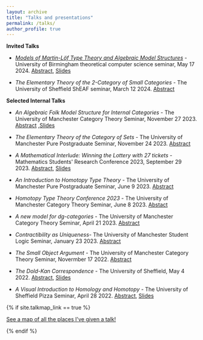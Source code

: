 ```yaml
---
layout: archive
title: "Talks and presentations"
permalink: /talks/
author_profile: true
---
```

**Invited Talks**

- [*Models of Martin-Löf Type Theory and Algebraic Model Structures*](https://researchseminars.org/talk/TheoryCSBham/15/) - University of Birmingham theoretical computer science seminar, May 17 2024. [Abstract](https://calum-hughes.github.io/talks/ModelsofMLTT), [Slides](/ModelsofMLTT.pdf)


- *The Elementary Theory of the $2$-Category of Small Categories* - The University of Sheffield ShEAF seminar, March 12 2024. [Abstract](https://calum-hughes.github.io/talks/ET2CSC2/)


**Selected Internal Talks** 

- *An Algebraic Folk Model Structure for Internal Categories* - The University of Manchester Category Theory Seminar, November 27 2023. [Abstract](https://calum-hughes.github.io/talks/An_Algebraic_Folk_Model_Structure_for_Internal_Categories) ,[Slides](https://calum-hughes.github.io/talks/An_Algebraic_Folk_Model_Structure_for_Internal_Categories.pdf)

- *The Elementary Theory of the Category of Sets* - The University of Manchester Pure Postgraduate Seminar, November 24 2023. [Abstract](https://calum-hughes.github.io/talks/ETCS/)
- *A Mathematical Interlude: Winning the Lottery with 27 tickets* - Mathematics Students' Research Conference 2023, September 29 2023. [Abstract](https://calum-hughes.github.io/talks/Mathematical_Interlude.md), [Slides](https://calum-hughes.github.io/talks/A_Mathematical_Interlude.pdf)
- *An Introduction to Homotopy Type Theory* - The University of Manchester Pure Postgraduate Seminar, June 9 2023. [Abstract](https://calum-hughes.github.io/talks/IntroToHoTT/)
- *Homotopy Type Theory Conference 2023* - The University of Manchester Category Theory Seminar,  June 8 2023. [Abstact](https://calum-hughes.github.io/talks/HoTT23/)
- *A new model for dg-categories* - The University of Manchester Category Theory Seminar, April 21 2023. [Abstract](https://calum-hughes.github.io/talks/a%20new%20model%20for%20dg%20categories/)
- *Contractibility as Uniqueness*- The University of Manchester Student Logic Seminar, January 23 2023. [Abstract](https://calum-hughes.github.io/talks/Contractibility%20as%20Uniqueness/)
- *The Small Object Argument* - The University of Manchester Category Theory Seminar, Novermber 17 2022. [Abstract](https://calum-hughes.github.io/talks/the%20small%20object%20argument/)
- *The Dold-Kan Correspondence* - The University of Sheffield, May 4 2022. [Abstract](https://calum-hughes.github.io/talks/the_Dold-Kan_correspondence),  [Slides](https://calum-hughes.github.io/talks/Project_Presentation.pdf)
- *A Visual Introduction to Homology and Homotopy* - The University of Sheffield Pizza Seminar, April 28 2022. [Abstract](https://calum-hughes.github.io/talks/2022-04-28-A-Visual-Introduction-to-Homology-and-homotopy.md), [Slides](https://calum-hughes.github.io/talks/A_Visual_Introduction_to_Homology_and_Homotopy.pdf)

{% if site.talkmap_link == true %}

<p style="text-decoration:underline;"><a href="/talkmap.html">See a map of all the places I've given a talk!</a></p>

{% endif %}

<!--{% for post in site.talks reversed %}
  {% include archive-single-talk.html %}
{% endfor %}-->
